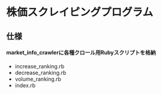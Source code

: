 # 株価スクレイピングプログラム

## 仕様

#### market_info_crawlerに各種クロール用Rubyスクリプトを格納
  - increase_ranking.rb
  - decrease_ranking.rb
   - volume_ranking.rb
   - index.rb


